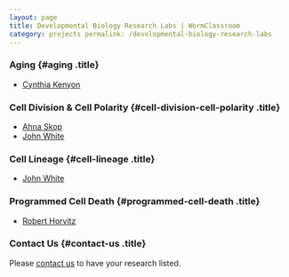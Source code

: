 ```yaml
---
layout: page
title: Developmental Biology Research Labs | WormClassroom
category: projects permalink: /developmental-biology-research-labs
---
```

<div>

### Aging {#aging .title}

-   [Cynthia
    Kenyon](https://www.ucsf.edu/neurosc/faculty/neuro_kenyon.html)

### Cell Division & Cell Polarity {#cell-division-cell-polarity .title}

-   [Ahna Skop](http://skoplab.weebly.com/)
-   [John White](http://www.molbio.wisc.edu/white)

### Cell Lineage {#cell-lineage .title}

-   [John White](http://www.molbio.wisc.edu/white)

### Programmed Cell Death {#programmed-cell-death .title}

-   [Robert Horvitz](http://web.mit.edu/horvitz/www/)

### Contact Us {#contact-us .title}

Please [contact us](contact) to have your research listed.

</div>
